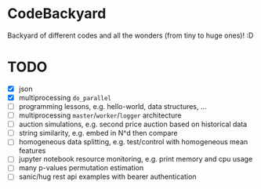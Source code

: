# CodeBackyard

Backyard of different codes and all the wonders (from tiny to huge ones)! :D

# TODO

- [x] json
- [x] multiprocessing `do_parallel`
- [ ] programming lessons, e.g. hello-world, data structures, ...
- [ ] multiprocessing `master`/`worker`/`logger` architecture
- [ ] auction simulations, e.g. second price auction based on historical data
- [ ] string similarity, e.g. embed in N^d then compare
- [ ] homogeneous data splitting, e.g. test/control with homogeneous mean features
- [ ] jupyter notebook resource monitoring, e.g. print memory and cpu usage
- [ ] many p-values permutation estimation
- [ ] sanic/hug rest api examples with bearer authentication